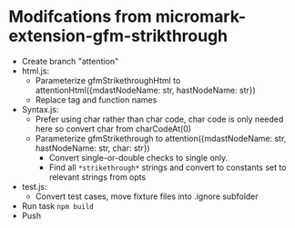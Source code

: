 # Modifcations from micromark-extension-gfm-strikthrough

- Create branch "attention"
- html.js:
  - Parameterize gfmStrikethroughHtml to attentionHtml({mdastNodeName: str, hastNodeName: str})
  - Replace tag and function names
- Syntax.js:
  - Prefer using char rather than char code, char code is only needed here so convert char from charCodeAt(0)
  - Parameterize gfmStrikethrough to attention({mdastNodeName: str, hastNodeName: str, char: str})
    - Convert single-or-double checks to single only.
    - Find all `*strikethrough*` strings and convert to constants set to relevant strings from opts
- test.js:
  - Convert test cases, move fixture files into .ignore subfolder
- Run task `npm build`
- Push
